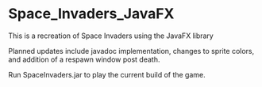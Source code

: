 # Space_Invaders_JavaFX

This is a recreation of Space Invaders using the JavaFX library

Planned updates include javadoc implementation, changes to sprite colors, and addition of a respawn window post death.

Run SpaceInvaders.jar to play the current build of the game.
